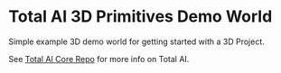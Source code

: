# Total AI 3D Primitives Demo World

Simple example 3D demo world for getting started with a 3D Project.

See <a href="https://github.com/TotalAI/TotalAI">Total AI Core Repo</a> for more info on Total AI.
